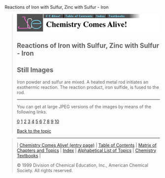





 Reactions of Iron with Sulfur, Zinc with Sulfur - Iron
 



> ![Chemistry Comes Alive!](ccahead.gif)
> 
> 
> 
> 
> 
> 
> 
> 
> 
> ## Reactions of Iron with Sulfur, Zinc with Sulfur - Iron
> 
> 
> 
> 
> ## Still Images
> 
> 
> 
> 
> 
> 
> 
> 
> 
>  Iron powder and sulfur are mixed. A heated metal rod initiates an exothermic reaction. The reaction product, iron sulfide, is fused to the rod.
>  
> 
> 
> 
> ---
> 
> 
> 
> 
> 
>  You can get at large JPEG versions of the images by means of the following links.
>    
> 
> 
> [0](../../STILLS/FEZNSUL/FEZNSULF/64JPG48/0.JPG) 
> [1](../../STILLS/FEZNSUL/FEZNSULF/64JPG48/1.JPG) 
> [2](../../STILLS/FEZNSUL/FEZNSULF/64JPG48/2.JPG) 
> [3](../../STILLS/FEZNSUL/FEZNSULF/64JPG48/3.JPG) 
> [4](../../STILLS/FEZNSUL/FEZNSULF/64JPG48/4.JPG) 
> [5](../../STILLS/FEZNSUL/FEZNSULF/64JPG48/5.JPG) 
> [6](../../STILLS/FEZNSUL/FEZNSULF/64JPG48/6.JPG) 
> [7](../../STILLS/FEZNSUL/FEZNSULF/64JPG48/7.JPG) 
> [8](../../STILLS/FEZNSUL/FEZNSULF/64JPG48/8.JPG) 
> [9](../../STILLS/FEZNSUL/FEZNSULF/64JPG48/9.JPG) 
> [10](../../STILLS/FEZNSUL/FEZNSULF/64JPG48/10.JPG) 
> 
> 
> 
> 
> [Back to the topic](../../MAIN/FEZNSUL/PAGE1.HTM)



> ---
> 
> 
>  |
>  [Chemistry Comes Alive! (entry page)](../../INDEX.HTM) 
>  |
>  [Table of Contents](../../CONTENTS.HTM) 
>  |
>  [Matrix of Chapters and Topics](../../MATRIX.HTM) 
>  |
>  [Index](../../WORDS.HTM) 
>  |
>  [Alphabetical List of Topics](../../ALPHATOP.HTM) 
>  |
>  [Chemistry Textbooks](../../BOOKS.HTM) 
>  |
>  
>  © 1999 Division of Chemical Education, Inc.,
American Chemical Society. All rights reserved.





